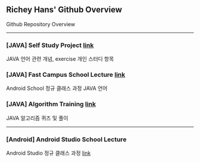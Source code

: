 ## Richey Hans' Github Overview

Github Repository Overview

---

### [JAVA] Self Study Project [link](https://github.com/RicheyHans/-JAVA-Self-Study-Project.git)

JAVA 언어 관련 개념, exercise 개인 스터디 항목

### [JAVA] Fast Campus School Lecture [link](https://github.com/RicheyHans/-JAVA-FC_School_Lecture.git)

Android School 정규 클래스 과정 JAVA 언어

### [JAVA] Algorithm Training [link](https://github.com/RicheyHans/-JAVA-algorithm)

JAVA 알고리즘 퀴즈 및 풀이

---

### [Android] Android Studio School Lecture

Android Studio 정규 클래스 과정 [link](https://github.com/RicheyHans/-Android-Android_Studio_Lecture)
